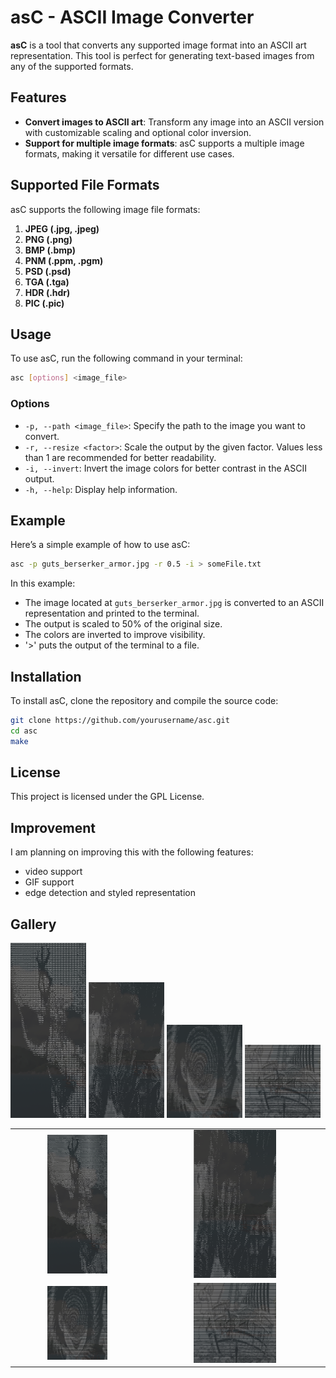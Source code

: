 # asC - ASCII Image Converter

**asC** is a tool that converts any supported image format into an ASCII art representation. 
This tool is perfect for generating text-based images from any of the supported formats.

## Features

- **Convert images to ASCII art**: Transform any image into an ASCII version with customizable scaling and optional color inversion.
- **Support for multiple image formats**: asC supports a multiple image formats, making it versatile for different use cases.

## Supported File Formats

asC supports the following image file formats:

1. **JPEG (.jpg, .jpeg)**
2. **PNG (.png)**
3. **BMP (.bmp)**
4. **PNM (.ppm, .pgm)**
5. **PSD (.psd)**
6. **TGA (.tga)**
7. **HDR (.hdr)**
8. **PIC (.pic)**

## Usage

To use asC, run the following command in your terminal:

```bash
asc [options] <image_file>
```

### Options

- `-p, --path <image_file>`: Specify the path to the image you want to convert.
- `-r, --resize <factor>`: Scale the output by the given factor. Values less than 1 are recommended for better readability.
- `-i, --invert`: Invert the image colors for better contrast in the ASCII output.
- `-h, --help`: Display help information.

## Example

Here’s a simple example of how to use asC:

```bash
asc -p guts_berserker_armor.jpg -r 0.5 -i > someFile.txt
```

In this example:
- The image located at `guts_berserker_armor.jpg` is converted to an ASCII representation and printed to the terminal.
- The output is scaled to 50% of the original size.
- The colors are inverted to improve visibility.
- <OPTIONAL> '>' puts the output of the terminal to a file.  


## Installation

To install asC, clone the repository and compile the source code:

```bash
git clone https://github.com/yourusername/asc.git
cd asc
make
```

## License

This project is licensed under the GPL License.


## Improvement 

I am planning on improving this with the following features:
- video support
- GIF support
- edge detection and styled representation

## Gallery

<p float="left">
  <img src="output_image/guts_skull.png" width="24%" />
  <img src="output_image/guts_berserker_armor.png" width="24%" />
  <img src="output_image/junji_ito.png" width="24%" />
  <img src="output_image/going_merry.png" width="24%" />
</p>

<table style="border-collapse: collapse; width: 100%; text-align: center;">
  <tr>
    <td style="border: none;"><img src="output_image/guts_skull.png" width="48%"></td>
    <td style="border: none;"><img src="output_image/guts_berserker_armor.png" width="48%"></td>
  </tr>
  <tr>
    <td style="border: none;"><img src="output_image/junji_ito.png" width="48%"></td>
    <td style="border: none;"><img src="output_image/going_merry.png" width="48%"></td>
  </tr>
</table>
